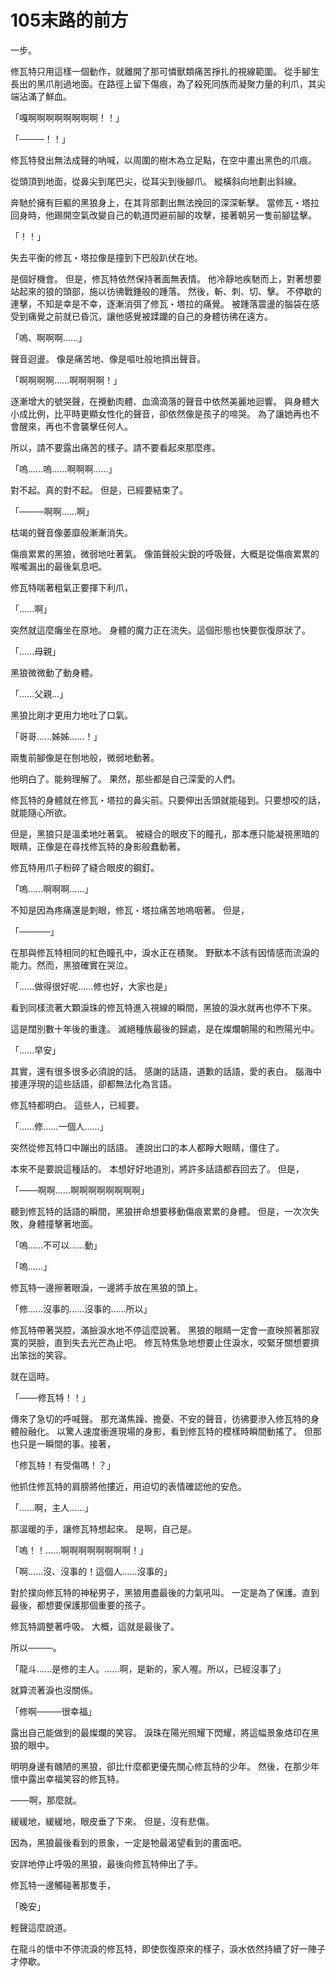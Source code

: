 # 105末路的前方

一步。

修瓦特只用這樣一個動作，就離開了那可憐獸類痛苦掙扎的視線範圍。
從手腳生長出的黑爪削過地面。在路徑上留下傷痕，為了殺死同族而凝聚力量的利爪，其尖端沾滿了鮮血。

「嘎啊啊啊啊啊啊啊啊！！」

「────！！」

修瓦特發出無法成聲的吶喊，以周圍的樹木為立足點，在空中畫出黑色的爪痕。

從頭頂到地面，從鼻尖到尾巴尖，從耳尖到後腳爪。
縱橫斜向地劃出斜線。

奔馳於擁有巨軀的黑狼身上，在其背部劃出無法挽回的深深斬擊。
當修瓦・塔拉回身時，他踢開空氣改變自己的軌道閃避前腳的攻擊，接著朝另一隻前腳猛擊。

「！！」

失去平衡的修瓦・塔拉像是撞到下巴般趴伏在地。

是個好機會。
但是，修瓦特依然保持著面無表情。
他冷靜地疾馳而上，對著想要站起來的狼的頭部，施以彷彿戰錘般的踵落。
然後，斬、刺、切、擊。
不停歇的連擊，不知是幸是不幸，逐漸消弭了修瓦・塔拉的痛覺。
被踵落震盪的腦袋在感受到痛覺之前就已昏沉，讓他感覺被蹂躪的自己的身體彷彿在遠方。

「嗚、啊啊啊......」

聲音迴盪。
像是痛苦地、像是嘔吐般地擠出聲音。

「啊啊啊啊......啊啊啊啊！」

逐漸增大的號哭聲，在攪動肉體、血滴滴落的聲音中依然美麗地迴響。
與身體大小成比例，比平時更顯女性化的聲音，卻依然像是孩子的啼哭。
為了讓她再也不會醒來，再也不會襲擊任何人。

所以，請不要露出痛苦的樣子。請不要看起來那麼疼。

「嗚......嗚......啊啊啊......」

對不起。真的對不起。
但是，已經要結束了。

「────啊啊......啊」

枯竭的聲音像萎靡般漸漸消失。

傷痕累累的黑狼，微弱地吐著氣。
像笛聲般尖銳的呼吸聲，大概是從傷痕累累的喉嚨漏出的最後氣息吧。

修瓦特喘著粗氣正要揮下利爪，

「......啊」

突然就這麼癱坐在原地。
身體的魔力正在流失。這個形態也快要恢復原狀了。

「......母親」

黑狼微微動了動身體。

「......父親...」

黑狼比剛才更用力地吐了口氣。

「哥哥......姊姊......！」

兩隻前腳像是在刨地般，微弱地動著。

他明白了。能夠理解了。
果然，那些都是自己深愛的人們。

修瓦特的身體就在修瓦・塔拉的鼻尖前。只要伸出舌頭就能碰到。只要想咬的話，就能隨心所欲。

但是，黑狼只是溫柔地吐著氣。
被縫合的眼皮下的瞳孔，那本應只能凝視黑暗的眼睛，正像是在尋找修瓦特的身影般蠢動著。

修瓦特用爪子粉碎了縫合眼皮的鋼釘。

「嗚......啊啊啊......」

不知是因為疼痛還是刺眼，修瓦・塔拉痛苦地嗚咽著。
但是，

「─────」

在那與修瓦特相同的紅色瞳孔中，淚水正在積聚。
野獸本不該有因情感而流淚的能力。然而，黑狼確實在哭泣。

「......做得很好呢......修也好，大家也是」

看到同樣流著大顆淚珠的修瓦特進入視線的瞬間，黑狼的淚水就再也停不下來。

這是闊別數十年後的重逢。
滅絕種族最後的歸處，是在燦爛朝陽的和煦陽光中。

「......早安」

其實，還有很多很多必須說的話。
感謝的話語，道歉的話語，愛的表白。
腦海中接連浮現的這些話語，卻都無法化為言語。

修瓦特都明白。
這些人，已經要。

「......修......一個人......」

突然從修瓦特口中蹦出的話語。
連說出口的本人都睜大眼睛，僵住了。

本來不是要說這種話的。
本想好好地道別，將許多話語都吞回去了。
但是，

「───啊啊......啊啊啊啊啊啊啊啊」

聽到修瓦特的話語的瞬間，黑狼拼命想要移動傷痕累累的身體。
但是，一次次失敗，身體撞擊著地面。

「嗚......不可以......動」

「嗚......」

修瓦特一邊擦著眼淚，一邊將手放在黑狼的頭上。

「修......沒事的......沒事的......所以」

修瓦特帶著哭腔，滿臉淚水地不停這麼說著。
黑狼的眼睛一定會一直映照著那寂寞的哭臉，直到失去光芒為止吧。
修瓦特焦急地想要止住淚水，咬緊牙關想要擠出笨拙的笑容。

就在這時。

「───修瓦特！！」

傳來了急切的呼喊聲。
那充滿焦躁、擔憂、不安的聲音，彷彿要滲入修瓦特的身體般融化。
以驚人速度衝進現場的身影，看到修瓦特的模樣時瞬間動搖了。
但那也只是一瞬間的事。接著，

「修瓦特！有受傷嗎！？」

他抓住修瓦特的肩膀將他摟近，用迫切的表情確認他的安危。

「......啊，主人......」

那溫暖的手，讓修瓦特想起來。
是啊，自己是。

「嗚！！......啊啊啊啊啊啊啊啊！」

「啊......沒、沒事的！這個人......沒事的」

對於撲向修瓦特的神秘男子，黑狼用盡最後的力氣吼叫。
一定是為了保護。直到最後，都想要保護那個重要的孩子。

修瓦特調整著呼吸。
大概，這就是最後了。

所以────。

「龍斗......是修的主人。......啊，是新的，家人喔。所以，已經沒事了」

就算流著淚也沒關係。

「修啊────很幸福」

露出自己能做到的最燦爛的笑容。
淚珠在陽光照耀下閃耀，將這幅景象烙印在黑狼的眼中。

明明身邊有醜陋的黑狼，卻比什麼都更優先關心修瓦特的少年。
然後，在那少年懷中露出幸福笑容的修瓦特。

───啊，那麼就。

緩緩地，緩緩地，眼皮垂了下來。
但是，沒有悲傷。

因為，黑狼最後看到的景象，一定是牠最渴望看到的畫面吧。

安詳地停止呼吸的黑狼，最後向修瓦特伸出了手。

修瓦特一邊觸碰著那隻手，

「晚安」

輕聲這麼說道。

在龍斗的懷中不停流淚的修瓦特，即使恢復原來的樣子，淚水依然持續了好一陣子才停歇。